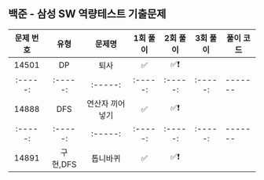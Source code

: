 ## 백준 - 삼성 SW 역량테스트 기출문제

| 문제 번호 | 유형 | 문제명 | 1회 풀이 | 2회 풀이 | 3회 풀이 | 풀이 코드 |
| :-----: | :-----: | :-----: | :-----: | :-----: | :-----: | ------- |
| 14501 | DP | 퇴사 | ✅ | ✅❗️ |  |
| :-----: | :-----: | :-----: | :-----: | :-----: | :-----: | ------- |
| 14888 | DFS | 연산자 끼어넣기 | ✅ | ✅❗️ |  |
| :-----: | :-----: | :-----: | :-----: | :-----: | :-----: | ------- |
| 14891 | 구현,DFS | 톱니바퀴 | ✅ | ✅❗️ |  |

